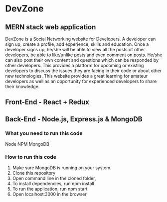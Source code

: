 # DevZone
## MERN stack web application

DevZone is a Social Networking website for Developers. A developer can sign up, create a profile, add experience, skills and education. Once a developer signs up, he/she will be able to view all the posts of other developers, be able to like/unlike posts and even comment on posts. He/she can also post their own content and questions which can be responded by other developers. This provides a platform for upcoming or existing developers to discuss the issues they are facing in their code or about other new technologies. This website provides a great learning for amateur developers as well as an opportunity for experienced developers to share their knowledge.

## Front-End - React + Redux
## Back-End - Node.js, Express.js & MongoDB

### What you need to run this code

Node
NPM
MongoDB

### How to run this code

1. Make sure MongoDB is running on your system.
2. Clone this repository
3. Open command line in the cloned folder,
4. To install dependencies, run npm install
5. To run the application, run npm start
6. Open localhost:3000 in the browser
